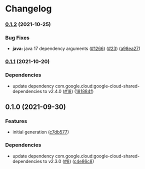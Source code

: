 # Changelog

### [0.1.2](https://www.github.com/googleapis/java-iam-admin/compare/v0.1.1...v0.1.2) (2021-10-25)


### Bug Fixes

* **java:** java 17 dependency arguments ([#1266](https://www.github.com/googleapis/java-iam-admin/issues/1266)) ([#23](https://www.github.com/googleapis/java-iam-admin/issues/23)) ([a98ea27](https://www.github.com/googleapis/java-iam-admin/commit/a98ea27b8896b9988195f347dc9fc0e66824d323))

### [0.1.1](https://www.github.com/googleapis/java-iam-admin/compare/v0.1.0...v0.1.1) (2021-10-20)


### Dependencies

* update dependency com.google.cloud:google-cloud-shared-dependencies to v2.4.0 ([#18](https://www.github.com/googleapis/java-iam-admin/issues/18)) ([181884f](https://www.github.com/googleapis/java-iam-admin/commit/181884fcd1c8c9623f91743bdc3a9132fc3fb7f6))

## 0.1.0 (2021-09-30)


### Features

* initial generation ([c7db577](https://www.github.com/googleapis/java-iam-admin/commit/c7db5776ad0b1b5d0b38b61927e19cdb55fd1f1a))


### Dependencies

* update dependency com.google.cloud:google-cloud-shared-dependencies to v2.3.0 ([#8](https://www.github.com/googleapis/java-iam-admin/issues/8)) ([c4e86c8](https://www.github.com/googleapis/java-iam-admin/commit/c4e86c8844934dddd28c0bf12bb425b44b119629))
